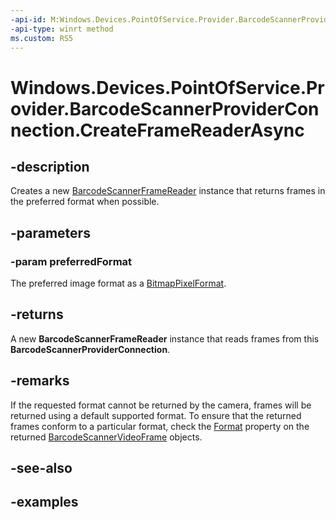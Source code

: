 ```yaml
---
-api-id: M:Windows.Devices.PointOfService.Provider.BarcodeScannerProviderConnection.CreateFrameReaderAsync(Windows.Graphics.Imaging.BitmapPixelFormat)
-api-type: winrt method
ms.custom: RS5
---
```


<!-- Method syntax.
public IAsyncOperation<BarcodeScannerFrameReader> BarcodeScannerProviderConnection.CreateFrameReaderAsync(BitmapPixelFormat preferredFormat)
-->

# Windows.Devices.PointOfService.Provider.BarcodeScannerProviderConnection.CreateFrameReaderAsync

## -description
Creates a new [BarcodeScannerFrameReader](barcodescannerframereader.md) instance that returns frames in the preferred format when possible.

## -parameters
### -param preferredFormat
The preferred image format as a [BitmapPixelFormat](../windows.graphics.imaging/bitmappixelformat.md).

## -returns
A new **BarcodeScannerFrameReader** instance that reads frames from this **BarcodeScannerProviderConnection**.

## -remarks
If the requested format cannot be returned by the camera, frames will be returned using a default supported format. To ensure that the returned frames conform to a particular format, check the [Format](barcodescannervideoframe_format.md) property on the returned [BarcodeScannerVideoFrame](barcodescannervideoframe.md) objects.

## -see-also

## -examples

